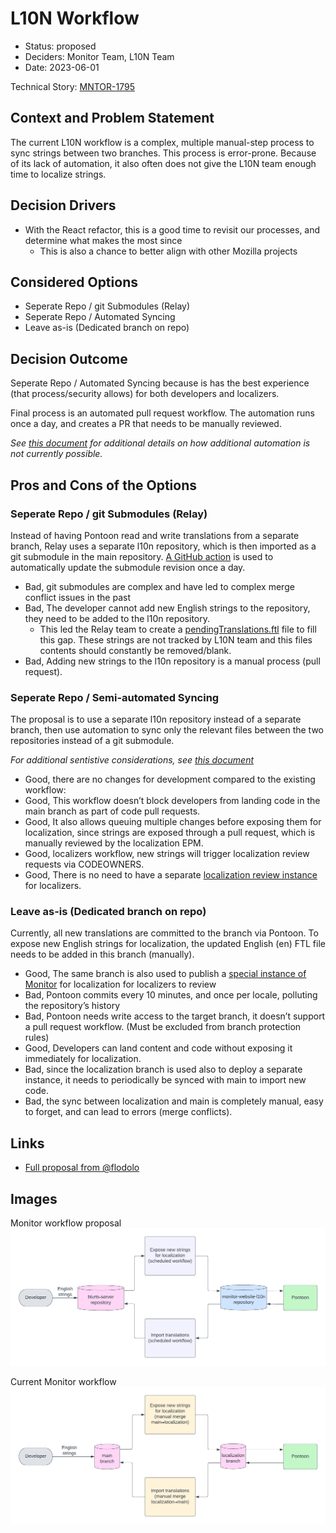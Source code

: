 # L10N Workflow

* Status: proposed
* Deciders: Monitor Team, L10N Team
* Date: 2023-06-01

Technical Story: [MNTOR-1795](https://mozilla-hub.atlassian.net/browse/MNTOR-1795)

## Context and Problem Statement

The current L10N workflow is a complex, multiple manual-step process to sync strings between two branches. This process is error-prone. Because of its lack of automation, it also often does not give the L10N team enough time to localize strings. 

## Decision Drivers 

* With the React refactor, this is a good time to revisit our processes, and determine what makes the most since
  * This is also a chance to better align with other Mozilla projects

## Considered Options

* Seperate Repo / git Submodules (Relay)
* Seperate Repo / Automated Syncing 
* Leave as-is (Dedicated branch on repo)

## Decision Outcome

Seperate Repo / Automated Syncing because is has the best experience (that process/security allows) for both developers and localizers. 

Final process is an automated pull request workflow. The automation runs once a day, and creates a PR that needs to be manually reviewed.

*See [this document](https://docs.google.com/document/d/12dRW85DNZpljmoS-U9KrZqV1nBDrT2g8WTpvTAM0HgY/edit?usp=sharing) for additional details on how additional automation is not currently possible.*

## Pros and Cons of the Options <!-- optional -->



### Seperate Repo / git Submodules (Relay)

Instead of having Pontoon read and write translations from a separate branch, Relay uses a separate l10n repository, which is then imported as a git submodule in the main repository. [A GitHub action](https://github.com/mozilla/fx-private-relay/blob/main/.github/workflows/l10n-sync.yml) is used to automatically update the submodule revision once a day.

* Bad, git submodules are complex and have led to complex merge conflict issues in the past 
* Bad, The developer cannot add new English strings to the repository, they need to be added to the l10n repository.
    * This led the Relay team to create a [pendingTranslations.ftl](https://github.com/mozilla/fx-private-relay/blob/main/frontend/pendingTranslations.ftl) file to fill this gap. These strings are not tracked by L10N team and this files contents should constantly be removed/blank.
* Bad, Adding new strings to the l10n repository is a manual process (pull request).

### Seperate Repo / Semi-automated Syncing 

The proposal is to use a separate l10n repository instead of a separate branch, then use automation to sync only the relevant files between the two repositories instead of a git submodule.

*For additional sentistive considerations, see [this document](https://docs.google.com/document/d/12dRW85DNZpljmoS-U9KrZqV1nBDrT2g8WTpvTAM0HgY/edit?usp=sharing)* 

* Good, there are no changes for development compared to the existing workflow:
* Good, This workflow doesn’t block developers from landing code in the main branch as part of code pull requests.
* Good, It also allows queuing multiple changes before exposing them for localization, since strings are exposed through a pull request, which is manually reviewed by the localization EPM.
* Good, localizers workflow, new strings will trigger localization review requests via CODEOWNERS.
* Good, There is no need to have a separate [localization review instance](https://monitor-localization.herokuapp.com/) for localizers.

### Leave as-is (Dedicated branch on repo)

Currently, all new translations are committed to the branch via Pontoon. To expose new English strings for localization, the updated English (en) FTL file needs to be added in this branch (manually).

* Good, The same branch is also used to publish a [special instance of Monitor](https://monitor-localization.herokuapp.com/) for localization for localizers to review
* Bad, Pontoon commits every 10 minutes, and once per locale, polluting the repository’s history
* Bad, Pontoon needs write access to the target branch, it doesn’t support a pull request workflow. (Must be excluded from branch protection rules)
* Good, Developers can land content and code without exposing it immediately for localization.
* Bad, since the localization branch is used also to deploy a separate instance, it needs to periodically be synced with main to import new code.
* Bad, the sync between localization and main is completely manual, easy to forget, and can lead to errors (merge conflicts).


## Links <!-- optional -->

* [Full proposal from @flodolo](https://docs.google.com/document/d/1vc2TV9iMHY8lpDDd9aJUYAvhu-Ms1RcZBG80LqqDH0E/edit?usp=sharing)

## Images

Monitor workflow proposal
![monitor-workflow-proposal](/docs/adr/images/0006-localization-workflow/monitor-workflow-proposal.png)


Current Monitor workflow
![monitor-workflow](/docs/adr/images/0006-localization-workflow/monitor-workflow.png)